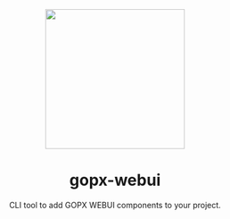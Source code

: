 <div align="center">

<div align="center">
    <img src="https://webui.gopx.dev/cli/cli-dark.png" width="250" />
</div>

# gopx-webui

CLI tool to add GOPX WEBUI components to your project.

<br />
